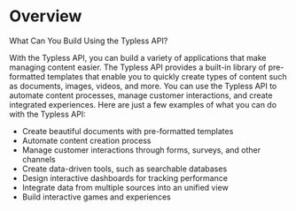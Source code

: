 # Overview

What Can You Build Using the Typless API?

With the Typless API, you can build a variety of applications that make managing content easier. The Typless API provides a built-in library of pre-formatted templates that enable you to quickly create types of content such as documents, images, videos, and more. You can use the Typless API to automate content processes, manage customer interactions, and create integrated experiences. Here are just a few examples of what you can do with the Typless API:

- Create beautiful documents with pre-formatted templates
- Automate content creation process
- Manage customer interactions through forms, surveys, and other channels
- Create data-driven tools, such as searchable databases
- Design interactive dashboards for tracking performance
- Integrate data from multiple sources into an unified view
- Build interactive games and experiences

